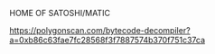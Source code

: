 HOME OF SATOSHI/MATIC

https://polygonscan.com/bytecode-decompiler?a=0xb86c63fae7fc28568f3f7887574b370f751c37ca
